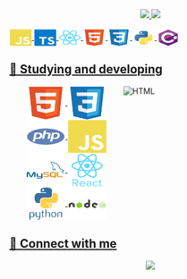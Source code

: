 <div align="center">
  <a href="https://github.com/Kevin-Guilherme">
  <img height="180em" src="https://github-readme-stats.vercel.app/api?username=Kevin-Guilherme&show_icons=true&theme=dracula&include_all_commits=true&count_private=true"/>
  <img height="180em" src="https://github-readme-stats.vercel.app/api/top-langs/?username=Kevin-Guilherme&layout=compact&langs_count=7&theme=dracula"/>
</div>
<div style="display: inline_block"><br>
  <img align="center" alt="Js" height="30" width="40" src="https://raw.githubusercontent.com/devicons/devicon/master/icons/javascript/javascript-plain.svg">
  <img align="center" alt="Ts" height="30" width="40" src="https://raw.githubusercontent.com/devicons/devicon/master/icons/typescript/typescript-plain.svg">
  <img align="center" alt="React" height="30" width="40" src="https://raw.githubusercontent.com/devicons/devicon/master/icons/react/react-original.svg">
  <img align="center" alt="HTML" height="30" width="40" src="https://raw.githubusercontent.com/devicons/devicon/master/icons/html5/html5-original.svg">
  <img align="center" alt="CSS" height="30" width="40" src="https://raw.githubusercontent.com/devicons/devicon/master/icons/css3/css3-original.svg">
  <img align="center" alt="Python" height="30" width="40" src="https://raw.githubusercontent.com/devicons/devicon/master/icons/python/python-original.svg">
  <img align="center" alt="Csharp" height="30" width="40" src="https://raw.githubusercontent.com/devicons/devicon/master/icons/csharp/csharp-original.svg">
  
   ## 🔎 Studying and developing
  <img align="right" alt="HTML" height="250" width="300" src="https://raw.githubusercontent.com/MicaelliMedeiros/micaellimedeiros/master/image/computer-illustration.png">
  <div align="center">
  
  <img align="center" alt="HTML" height="60" width="70" src="https://raw.githubusercontent.com/devicons/devicon/master/icons/html5/html5-original.svg">
  <img align="center" alt="CSS" height="60" width="70" src="https://raw.githubusercontent.com/devicons/devicon/master/icons/css3/css3-original.svg">
  <img align="center" alt="Php" height="60" width="70" src="https://raw.githubusercontent.com/devicons/devicon/master//icons/php/php-plain.svg" >
  <img align="center" alt="Js" height="60" width="70" src="https://raw.githubusercontent.com/devicons/devicon/master/icons/javascript/javascript-plain.svg">
  <img align="center" alt="Mysql" height="60" width="70" src="https://raw.githubusercontent.com/devicons/devicon/master/icons/mysql/mysql-original-wordmark.svg" >
  <img align="center" alt="Mysql" height="60" width="70" src="https://raw.githubusercontent.com/devicons/devicon/master/icons/react/react-original-wordmark.svg" >
  <img align="center" alt="Python" height="60" width="70" src="https://raw.githubusercontent.com/devicons/devicon/master/icons/python/python-original-wordmark.svg" >
  <img align="center" alt="Nodejs" height="60" width="70" src="https://raw.githubusercontent.com/devicons/devicon/master/icons/nodejs/nodejs-original-wordmark.svg" >
</div>
  
   ## 📱 Connect with me
  <div align="center">
    <a href="https://www.linkedin.com/in/kevin-guilherme" target="_blank"><img src="https://img.shields.io/badge/-LinkedIn-%230077B5?style=for-the-badge&logo=linkedin&logoColor=white" target="_blank"></a>
    
